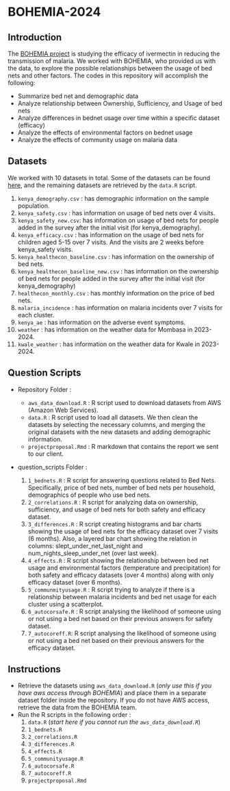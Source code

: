 # BOHEMIA-2024

## Introduction

The [BOHEMIA project](https://bohemiaconsortium.org) is studying the efficacy of ivermectin in reducing the transmission of malaria. We worked with BOHEMIA, who provided us with the data, to explore the possible relationships between the usage of bed nets and other factors. The codes in this repository will accomplish the following:

- Summarize bed net and demographic data
- Analyze relationship between Ownership, Sufficiency, and Usage of bed nets
- Analyze differences in bednet usage over time within a specific dataset (efficacy)
- Analyze the effects of environmental factors on bednet usage
- Analyze the effects of community usage on malaria data

## Datasets

We worked with 10 datasets in total. Some of the datasets can be found [here](https://drive.google.com/drive/u/0/folders/1jq1dtoTScgSA9h5vtEtLAtdjp_tF-Nxs), and the remaining datasets are retrieved by the `data.R` script.

1. `kenya_demography.csv` : has demographic information on the sample population.
2. `kenya_safety.csv` : has information on usage of bed nets over 4 visits.
3. `kenya_safety_new.csv`: has information on usage of bed nets for people added in the survey after the initial visit (for kenya_demography). 
4. `kenya_efficacy.csv` : has information on the usage of bed nets for children aged 5-15 over 7 visits. And the visits are 2 weeks before kenya_safety visits.
5. `kenya_healthecon_baseline.csv` : has information on the ownership of bed nets.
6. `kenya_healthecon_baseline_new.csv` : has information on the ownership of bed nets for people added in  the survey after the initial visit (for kenya_demography)
7. `healthecon_monthly.csv` : has monthly information on the price of bed nets.
8. `malaria_incidence` : has information on malaria incidents over 7 visits for each cluster.
9. `kenya_ae` : has information on the adverse event symptoms.
10. `weather` : has information on the weather data for Mombasa in 2023-2024.
11. `kwale_weather` : has information on the weather data for Kwale in 2023-2024.

## Question Scripts

 * Repository Folder :
    - `aws_data_download.R` : R script used to download datasets from AWS (Amazon Web Services).
    - `data.R` : R script used to load all datasets. We then clean the datasets by selecting the necessary columns, and merging the original datasets with the new datasets and adding demographic information.
    - `projectproposal.Rmd` : R markdown that contains the report we sent to our client.
  
 * question_scripts Folder :
   1. `1_bednets.R` : R script for answering questions related to Bed Nets. Specifically, price of bed nets, number of bed nets per household, demographics of people who use bed nets.
   2. `2_correlations.R` : R script for analyzing data on ownership, sufficiency, and usage of bed nets for both safety and efficacy dataset.
   3. `3_differences.R` : R script creating histograms and bar charts showing the usage of bed nets for the efficacy dataset over 7 visits (6 months). Also, a layered bar chart showing the relation in columns: slept_under_net_last_night and num_nights_sleep_under_net (over last week).
   4. `4_effects.R` : R script showing the relationship between bed net usage and environmental factors (temperature and precipitation) for both safety and efficacy datasets (over 4 months) along with only efficacy dataset (over 6 months).
   5. `5_communmityusage.R` : R script trying to analyze if there is a relationship between malaria incidents and bed net usage for each cluster using a scatterplot.
   6. `6_autocorsafe.R` : R script analysing the likelihood of someone using or not using a bed net based on their previous answers for safety dataset.
   7. `7_autocoreff.R`: R script analysing the likelihood of someone using or not using a bed net based on their previous answers for the efficacy dataset.
  
## Instructions
- Retrieve the datasets using `aws_data_download.R` (*only use this if you have aws access through BOHEMIA*) and place them in a separate dataset folder inside the repository. If you do not have AWS access, retrieve the data from the BOHEMIA team.
- Run the R scripts in the following order :
    1. `data.R` (*start here if you cannot run the `aws_data_download.R`*)
    2. `1_bednets.R`
    3. `2_correlations.R`
    4. `3_differences.R`
    5. `4_effects.R`
    6. `5_communityusage.R`
    7. `6_autocorsafe.R`
    8. `7_autocoreff.R`
    9. `projectproposal.Rmd`

